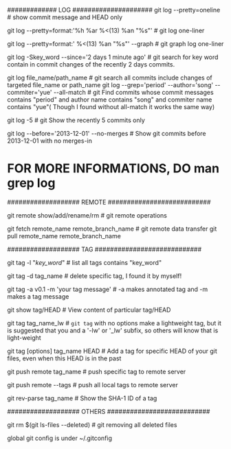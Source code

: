 #############           LOG         #####################
git log --pretty=oneline                                        # show commit message and HEAD only

git log --pretty=format:'%h  %ar %<(13) %an "%s"'               # git log one-liner

git log --pretty=format:' %<(13) %an "%s"' --graph              # git graph log one-liner

git log -Skey_word --since='2 days 1 minute ago'                # git search for key word contain in commit changes of the recently 2 days commits.

git log file_name/path_name                                     # git search all commits include changes of targeted file_name or path_name 
git log --grep='period' --author='song' --commiter='yue' --all-match             # git Find commits whose commit messages contains "period" and author name contains "song" and commiter name contains "yue"( Though I found without all-match it works the same way)

git log -5                                                      # git Show the recently 5 commits only

git log --before='2013-12-01' --no-merges                       # Show git commits before 2013-12-01 with no merges-in

# FOR MORE INFORMATIONS, DO  man grep log




###################         REMOTE          ###########################

git remote show/add/rename/rm                                   # git remote operations

git fetch remote_name remote_branch_name                        # git remote data transfer
git pull  remote_name remote_branch_name





###################         TAG             ############################

git tag -l "*key_word*"                                         # list all tags contains "key_word"

git tag -d tag_name                                             # delete specific tag, I found it by myself!

git tag -a v0.1 -m 'your tag message'                           # -a makes annotated tag and -m makes a tag message

git show tag/HEAD                                               #  View content of particular tag/HEAD

git tag tag_name_lw                                             # `git tag` with no options make a lightweight tag, but it is suggested that you and a '-lw' or '_lw' subfix, so others will know that is light-weight

git tag [options] tag_name HEAD                                 # Add a tag for specific HEAD of your git files, even when this HEAD is in the past

git push remote tag_name                                        # push specific tag to remote server

git push remote --tags                                          # push all local tags to remote server

git rev-parse tag_name                                          # Show the SHA-1 ID of a tag

###################         OTHERS          ###########################

git rm $(git ls-files --deleted)                                # git removing all deleted files

global git config is under ~/.gitconfig
